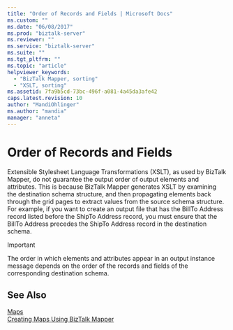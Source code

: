 ```yaml
---
title: "Order of Records and Fields | Microsoft Docs"
ms.custom: ""
ms.date: "06/08/2017"
ms.prod: "biztalk-server"
ms.reviewer: ""
ms.service: "biztalk-server"
ms.suite: ""
ms.tgt_pltfrm: ""
ms.topic: "article"
helpviewer_keywords: 
  - "BizTalk Mapper, sorting"
  - "XSLT, sorting"
ms.assetid: 7fa9b5cd-73bc-496f-a081-4a45da3afe42
caps.latest.revision: 10
author: "MandiOhlinger"
ms.author: "mandia"
manager: "anneta"
---
```

# Order of Records and Fields
Extensible Stylesheet Language Transformations (XSLT), as used by BizTalk Mapper, do not guarantee the output order of output elements and attributes. This is because BizTalk Mapper generates XSLT by examining the destination schema structure, and then propagating elements back through the grid pages to extract values from the source schema structure. For example, if you want to create an output file that has the BillTo Address record listed before the ShipTo Address record, you must ensure that the BillTo Address precedes the ShipTo Address record in the destination schema.  
  
> [!IMPORTANT]
>  The order in which elements and attributes appear in an output instance message depends on the order of the records and fields of the corresponding destination schema.  
  
## See Also  
 [Maps](../core/maps.md)   
 [Creating Maps Using BizTalk Mapper](../core/creating-maps-using-biztalk-mapper.md)